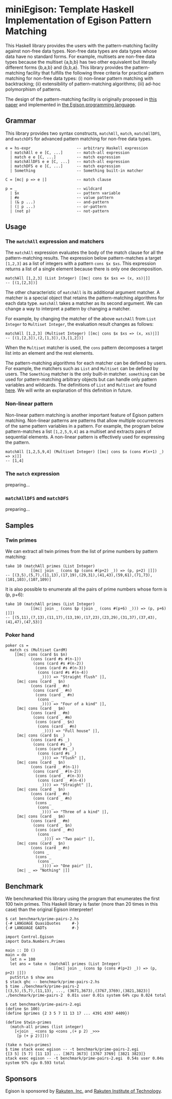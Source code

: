 # miniEgison: Template Haskell Implementation of Egison Pattern Matching

This Haskell library provides the users with the pattern-matching facility against non-free data types.
Non-free data types are data types whose data have no standard forms.
For example, multisets are non-free data types because the multiset {a,b,b} has two other equivalent but literally different forms {b,a,b} and {b,b,a}.
This library provides the pattern-matching facility that fulfills the following three criteria for practical pattern matching for non-free data types: (i) non-linear pattern matching with backtracking; (ii) extensibility of pattern-matching algorithms; (iii) ad-hoc polymorphism of patterns.

The design of the pattern-matching facility is originally proposed in [this paper](https://arxiv.org/abs/1808.10603) and implemented in [the Egison programming language](http://github.com/egison/egison/).

## Grammar

This library provides two syntax constructs, `matchAll`, `match`, `matchAllDFS`, and `matchDFS` for advanced pattern matching for non-free data types.

```
e = hs-expr                    -- arbitrary Haskell expression
  | matchAll e e [C, ...]      -- match-all expression
  | match e e [C, ...]         -- match expression
  | matchAllDFS e e [C, ...]   -- match-all expression
  | matchDFS e e [C, ...]      -- match expression
  | Something                  -- Something built-in matcher

C = [mc| p => e |]             -- match clause

p = _                          -- wildcard
  | $x                         -- pattern variable
  | #e                         -- value pattern
  | (& p ...)                  -- and-pattern
  | (| p ...)                  -- or-pattern
  | (not p)                    -- not-pattern
```

## Usage

### The `matchAll` expression and matchers

The `matchAll` expression evaluates the body of the match clause for all the pattern-matching results.
The expression below pattern-matches a target `[1,2,3]` as a list of integers with a pattern `cons $x $xs`.
This expression returns a list of a single element because there is only one decomposition.

```
matchAll [1,2,3] (List Integer) [[mc| cons $x $xs => (x, xs)|]]
-- [(1,[2,3])]
```

The other characteristic of `matchAll` is its additional argument matcher.
A matcher is a special object that retains the pattern-matching algorithms for each data type.
`matchAll` takes a matcher as its second argument.
We can change a way to interpret a pattern by changing a matcher.

For example, by changing the matcher of the above `matchAll` from `List Integer` to `Multiset Integer`, the evaluation result changes as follows:

```
matchAll [1,2,3] (Multiset Integer) [[mc| cons $x $xs => (x, xs)|]]
-- [(1,[2,3]),(2,[1,3]),(3,[1,2])]
```

When the `Multiset` matcher is used, the `cons` pattern decomposes a target list into an element and the rest elements.

The pattern-matching algorithms for each matcher can be defined by users.
For example, the matchers such as `List` and `Multiset` can be defined by users.
The `Something` matcher is the only built-in matcher.
`something` can be used for pattern-matching arbitrary objects but can handle only pattern variables and wildcards.
The definitions of `List` and `Multiset` are found [here](https://github.com/egison/egison-haskell/blob/master/src/Control/Egison/Matcher.hs).
We will write an explanation of this definition in future.

### Non-linear pattern

Non-linear pattern matching is another important feature of Egison pattern matching.
Non-linear patterns are patterns that allow multiple occurrences of the same pattern variables in a pattern.
For example, the program below pattern-matches a list `[1,2,5,9,4]` as a multiset and extracts pairs of sequential elements.
A non-linear pattern is effectively used for expressing the pattern.

```
matchAll [1,2,5,9,4] (Multiset Integer) [[mc| cons $x (cons #(x+1) _) => x|]]
-- [1,4]
```

### The `match` expression

preparing...

### `matchAllDFS` and `matchDFS`

preparing...

## Samples

### Twin primes

We can extract all twin primes from the list of prime numbers by pattern matching:

```
take 10 (matchAll primes (List Integer)
           [[mc| join _ (cons $p (cons #(p+2) _)) => (p, p+2) |]])
-- [(3,5),(5,7),(11,13),(17,19),(29,31),(41,43),(59,61),(71,73),(101,103),(107,109)]
```

It is also possible to enumerate all the pairs of prime numbers whose form is (p, p+6):

```
take 10 (matchAll primes (List Integer)
           [[mc| join _ (cons $p (join _ (cons #(p+6) _))) => (p, p+6) |]])
-- [(5,11),(7,13),(11,17),(13,19),(17,23),(23,29),(31,37),(37,43),(41,47),(47,53)]
```

### Poker hand

```
poker cs =
  match cs (Multiset CardM)
    [[mc| cons (card $s $n)
           (cons (card #s #(n-1))
            (cons (card #s #(n-2))
             (cons (card #s #(n-3))
              (cons (card #s #(n-4))
               _)))) => "Straight flush" |],
     [mc| cons (card _ $n)
           (cons (card _ #n)
            (cons (card _ #n)
             (cons (card _ #n)
              (cons _
               _)))) => "Four of a kind" |],
     [mc| cons (card _ $m)
           (cons (card _ #m)
            (cons (card _ #m)
             (cons (card _ $n)
              (cons (card _ #n)
                _)))) => "Full house" |],
     [mc| cons (card $s _)
           (cons (card #s _)
            (cons (card #s _)
             (cons (card #s _)
              (cons (card #s _)
               _)))) => "Flush" |],
     [mc| cons (card _ $n)
           (cons (card _ #(n-1))
            (cons (card _ #(n-2))
             (cons (card _ #(n-3))
              (cons (card _ #(n-4))
               _)))) => "Straight" |],
     [mc| cons (card _ $n)
           (cons (card _ #n)
            (cons (card _ #n)
             (cons _
              (cons _
               _)))) => "Three of a kind" |],
     [mc| cons (card _ $m)
           (cons (card _ #m)
            (cons (card _ $n)
             (cons (card _ #n)
              (cons _
                _)))) => "Two pair" |],
     [mc| cons (card _ $n)
           (cons (card _ #n)
            (cons _
             (cons _
              (cons _
               _)))) => "One pair" |],
     [mc| _ => "Nothing" |]]
```

## Benchmark

We benchmarked this library using the program that enumerates the first 100 twin primes.
This Haskell library is faster (more than 20 times in this case) than the original Egison interpreter!

```
$ cat benchmark/prime-pairs-2.hs
{-# LANGUAGE QuasiQuotes     #-}
{-# LANGUAGE GADTs           #-}

import Control.Egison
import Data.Numbers.Primes

main :: IO ()
main = do
  let n = 100
  let ans = take n (matchAll primes (List Integer)
                     [[mc| join _ (cons $p (cons #(p+2) _)) => (p, p+2) |]])
  putStrLn $ show ans
$ stack ghc -- benchmark/prime-pairs-2.hs
$ time ./benchmark/prime-pairs-2
[(3,5),(5,7),(11,13), ..., (3671,3673),(3767,3769),(3821,3823)]
./benchmark/prime-pairs-2  0.01s user 0.01s system 64% cpu 0.024 total
```

```
$ cat benchmark/prime-pairs-2.egi
(define $n 100)
(define $primes {2 3 5 7 11 13 17 ... 4391 4397 4409})

(define $twin-primes
  (match-all primes (list integer)
    [<join _ <cons $p <cons ,(+ p 2) _>>>
     [p (+ p 2)]]))

(take n twin-primes)
$ time stack exec egison -- -t benchmark/prime-pairs-2.egi
{[3 5] [5 7] [11 13] ... [3671 3673] [3767 3769] [3821 3823]}
stack exec egison -- -t benchmark/prime-pairs-2.egi  0.54s user 0.04s system 97% cpu 0.593 total
```

## Sponsors

Egison is sponsored by [Rakuten, Inc.](http://global.rakuten.com/corp/) and [Rakuten Institute of Technology](http://rit.rakuten.co.jp/).
